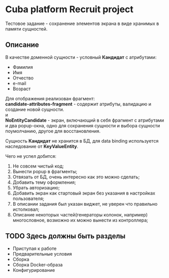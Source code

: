 # Cuba platform Recruit project
Тестовое задание - сохранение элементов экрана в виде хранимых в памяти сущностей.

## Описание   
В качестве доменной сущности - условный **Кандидат** с атрибутами:
- Фамилия
- Имя 
- Отчество
- e-mail
- Возраст  

Для отображения реализован фрагмент:   
**candidate-attributes-fragment** - содержит атрибуты, валидацию и создание новой сущности.    
и   
**NoEntityCandidate** - экран, включающий в себя фрагмент с атрибутами и два popup-окна, 
одно для сохранения сущности и выбора сущности поумолчанию, другое для восстановления.  

Сущность **Кандидат** не хранится в БД, для data binding используется наследование от 
**KeyValueEntity**.

Чего не успел добится:
1. Не совсем чистый код;
2. Вынести popup в фрагменты;
3. Отвязать от БД, очень интересно как это можно сделать;
4. Добавить тему оформления;
4. Убрать авторизацию;
5. Добавить экран как cтартовый экран без указания в настройках пользователя;
6. В описании задания был указан виджет, не уверен что правильно истолковал;
7. Описание некоторых частей(генераторы колонок, например) многословное, возможно их можно вынести из контроллера;

## TODO Здесь должны быть разделы 
* Приступая к работе
* Предварительные условия
* Сборка
* Сборка Docker-образа
* Конфигурирование
